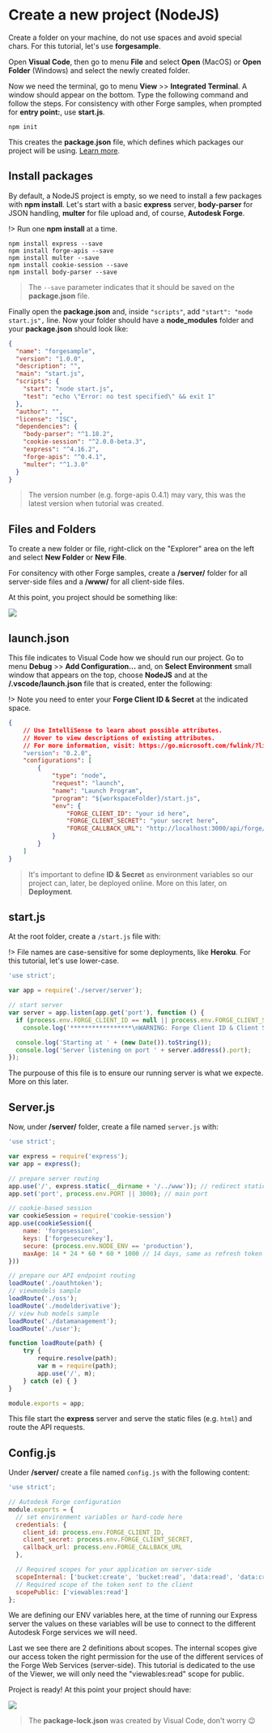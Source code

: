 # Create a new project (NodeJS)

Create a folder on your machine, do not use spaces and avoid special chars. For this tutorial, let's use **forgesample**.

Open **Visual Code**, then go to menu **File** and select **Open** (MacOS) or **Open Folder** (Windows) and select the newly created folder. 

Now we need the terminal, go to menu **View** >> **Integrated Terminal**. A window should appear on the bottom. Type the following command and follow the steps. For consistency with other Forge samples, when prompted for **entry point:**, use **start.js**.

```
npm init
```

This creates the **package.json** file, which defines which packages our project will be using. [Learn more](https://docs.npmjs.com/files/package.json).

## Install packages

By default, a NodeJS project is empty, so we need to install a few packages with **npm install**. Let's start with a basic **express** server, **body-parser** for JSON handling, **multer** for file upload and, of course, **Autodesk Forge**.

!> Run one **npm install** at a time.

```
npm install express --save
npm install forge-apis --save
npm install multer --save
npm install cookie-session --save
npm install body-parser --save
```

> The `--save` parameter indicates that it should be saved on the **package.json** file. 

Finally open the **package.json** and, inside `"scripts"`, add `"start": "node start.js",` line. Now your folder should have a **node_modules** folder and your **package.json** should look like:

```json
{
  "name": "forgesample",
  "version": "1.0.0",
  "description": "",
  "main": "start.js",
  "scripts": {
    "start": "node start.js",
    "test": "echo \"Error: no test specified\" && exit 1"
  },
  "author": "",
  "license": "ISC",
  "dependencies": {
    "body-parser": "^1.18.2",
    "cookie-session": "^2.0.0-beta.3",
    "express": "^4.16.2",
    "forge-apis": "^0.4.1",
    "multer": "^1.3.0"
  }
}

```

> The version number (e.g. forge-apis 0.4.1) may vary, this was the latest version when tutorial was created.

## Files and Folders

To create a new folder or file, right-click on the "Explorer" area on the left and select **New Folder** or **New File**.

For consitency with other Forge samples, create a **/server/** folder for all server-side files and a **/www/** for all client-side files.

At this point, you project should be something like:

![](_media/nodejs/vs_code_explorer.png) 

## launch.json

This file indicates to Visual Code how we should run our project. Go to menu **Debug** >> **Add Configuration...** and, on **Select Environment** small window that appears on the top, choose **NodeJS** and at the **/.vscode/launch.json** file that is created, enter the following:

!> Note you need to enter your **Forge Client ID & Secret** at the indicated space.

```json
{
    // Use IntelliSense to learn about possible attributes.
    // Hover to view descriptions of existing attributes.
    // For more information, visit: https://go.microsoft.com/fwlink/?linkid=830387
    "version": "0.2.0",
    "configurations": [
        {
            "type": "node",
            "request": "launch",
            "name": "Launch Program",
            "program": "${workspaceFolder}/start.js",
            "env": {
                "FORGE_CLIENT_ID": "your id here",
                "FORGE_CLIENT_SECRET": "your secret here",
                "FORGE_CALLBACK_URL": "http://localhost:3000/api/forge/callback/oauth"
            }
        }
    ]
}
```

> It's important to define **ID & Secret** as environment variables so our project can, later, be deployed online. More on this later, on **Deployment**.

## start.js

At the root folder, create a `/start.js` file with:

!> File names are case-sensitive for some deployments, like **Heroku**. For this tutorial, let's use lower-case.

```javascript
'use strict';

var app = require('./server/server');

// start server
var server = app.listen(app.get('port'), function () {
  if (process.env.FORGE_CLIENT_ID == null || process.env.FORGE_CLIENT_SECRET == null)
    console.log('*****************\nWARNING: Forge Client ID & Client Secret not defined as environment variables.\n*****************');

  console.log('Starting at ' + (new Date()).toString());
  console.log('Server listening on port ' + server.address().port);
});
```

The purpouse of this file is to ensure our running server is what we expecte. More on this later.

## Server.js

Now, under **/server/** folder, create a file named `server.js` with:

```javascript
'use strict';

var express = require('express');
var app = express();

// prepare server routing
app.use('/', express.static(__dirname + '/../www')); // redirect static calls
app.set('port', process.env.PORT || 3000); // main port

// cookie-based session
var cookieSession = require('cookie-session')
app.use(cookieSession({
    name: 'forgesession',
    keys: ['forgesecurekey'],
    secure: (process.env.NODE_ENV == 'production'),
    maxAge: 14 * 24 * 60 * 60 * 1000 // 14 days, same as refresh token
}))

// prepare our API endpoint routing
loadRoute('./oauthtoken');
// viewmodels sample
loadRoute('./oss');
loadRoute('./modelderivative');
// view hub models sample
loadRoute('./datamanagement');
loadRoute('./user');

function loadRoute(path) {
    try {
        require.resolve(path);
        var m = require(path);
        app.use('/', m);
    } catch (e) { }
}

module.exports = app;
```

This file start the **express** server and serve the static files (e.g. `html`) and route the API requests.

## Config.js

Under **/server/** create a file named `config.js` with the following content:

```javascript
'use strict';

// Autodesk Forge configuration
module.exports = {
  // set environment variables or hard-code here
  credentials: {
    client_id: process.env.FORGE_CLIENT_ID,
    client_secret: process.env.FORGE_CLIENT_SECRET,
    callback_url: process.env.FORGE_CALLBACK_URL
  },

  // Required scopes for your application on server-side
  scopeInternal: ['bucket:create', 'bucket:read', 'data:read', 'data:create', 'data:write'],
  // Required scope of the token sent to the client
  scopePublic: ['viewables:read']
};
```

We are defining our ENV variables here, at the time of running our Express server the values on these variables will be use to connect to the different Autodesk Forge services we will need.

Last we see there are 2 definitions about scopes. The internal scopes give our access token the right permission for the use of the different services of the Forge Web Services (server-side). This tutorial is dedicated to the use of the Viewer, we will only need the "viewables:read" scope for public.

Project is ready! At this point your project should have:

![](_media/nodejs/vs_code_project.png) 

> The **package-lock.json** was created by Visual Code, don't worry :wink: 